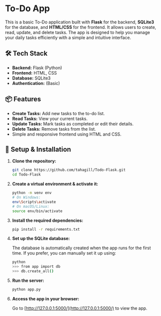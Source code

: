 # To-Do App

This is a basic To-Do application built with **Flask** for the backend, **SQLite3** for the database, and **HTML/CSS** for the frontend. It allows users to create, read, update, and delete tasks. The app is designed to help you manage your daily tasks efficiently with a simple and intuitive interface.

## 🛠️ Tech Stack

- **Backend:** Flask (Python)
- **Frontend:** HTML, CSS
- **Database:** SQLite3
- **Authentication:** (Basic)

## 📦 Features

- **Create Tasks:** Add new tasks to the to-do list.
- **Read Tasks:** View your current tasks.
- **Update Tasks:** Mark tasks as completed or edit their details.
- **Delete Tasks:** Remove tasks from the list.
- Simple and responsive frontend using HTML and CSS.

## 🚀 Setup & Installation

1. **Clone the repository:**

    ```bash
    git clone https://github.com/tahagill/Todo-Flask.git
    cd Todo-Flask
    ```

2. **Create a virtual environment & activate it:**

    ```bash
    python -m venv env
    # On Windows:
    env\Scripts\activate
    # On macOS/Linux:
    source env/bin/activate
    ```

3. **Install the required dependencies:**

    ```bash
    pip install -r requirements.txt
    ```

4. **Set up the SQLite database:**

    The database is automatically created when the app runs for the first time. If you prefer, you can manually set it up using:

    ```bash
    python
    >>> from app import db
    >>> db.create_all()
    ```

5. **Run the server:**

    ```bash
    python app.py
    ```

6. **Access the app in your browser:**

    Go to [http://127.0.0.1:5000/](http://127.0.0.1:5000/) to view the app.



